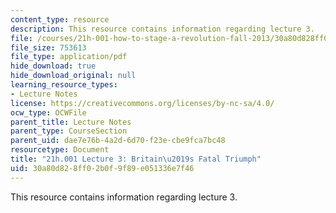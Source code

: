 ```yaml
---
content_type: resource
description: This resource contains information regarding lecture 3.
file: /courses/21h-001-how-to-stage-a-revolution-fall-2013/30a80d828ff02b0f9f89e051336e7f46_MIT21H_001F13_lec_03.pdf
file_size: 753613
file_type: application/pdf
hide_download: true
hide_download_original: null
learning_resource_types:
- Lecture Notes
license: https://creativecommons.org/licenses/by-nc-sa/4.0/
ocw_type: OCWFile
parent_title: Lecture Notes
parent_type: CourseSection
parent_uid: dae7e76b-4a2d-6d70-f23e-cbe9fca7bc48
resourcetype: Document
title: "21h.001 Lecture 3: Britain\u2019s Fatal Triumph"
uid: 30a80d82-8ff0-2b0f-9f89-e051336e7f46
---
```

This resource contains information regarding lecture 3.